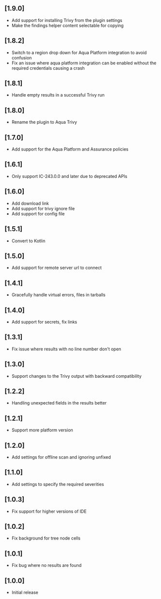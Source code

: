 ## [1.9.0] 
- Add support for installing Trivy from the plugin settings
- Make the findings helper content selectable for copying

## [1.8.2]
- Switch to a region drop down for Aqua Platform integration to avoid confusion
- Fix an issue where aqua platform integration can be enabled without the required credentials causing a crash

## [1.8.1]
- Handle empty results in a successful Trivy run

## [1.8.0]
- Rename the plugin to Aqua Trivy

## [1.7.0]
- Add support for the Aqua Platform and Assurance policies

## [1.6.1]
- Only support IC-243.0.0 and later due to deprecated APIs

## [1.6.0]

- Add download link
- Add support for trivy ignore file
- Add support for config file

## [1.5.1]

- Convert to Kotlin

## [1.5.0]

- Add support for remote server url to connect

## [1.4.1]

- Gracefully handle virtual errors, files in tarballs

## [1.4.0]

- Add support for secrets, fix links

## [1.3.1]

- Fix issue where results with no line number don't open

## [1.3.0]

- Support changes to the Trivy output with backward compatibility

## [1.2.2]

- Handling unexpected fields in the results better

## [1.2.1]

- Support more platform version

## [1.2.0]

- Add settings for offline scan and ignoring unfixed

## [1.1.0]

- Add settings to specify the required severities

## [1.0.3]

- Fix support for higher versions of IDE<br/>

## [1.0.2]

- Fix background for tree node cells<br/>

## [1.0.1]

- Fix bug where no results are found

## [1.0.0]

- Initial release